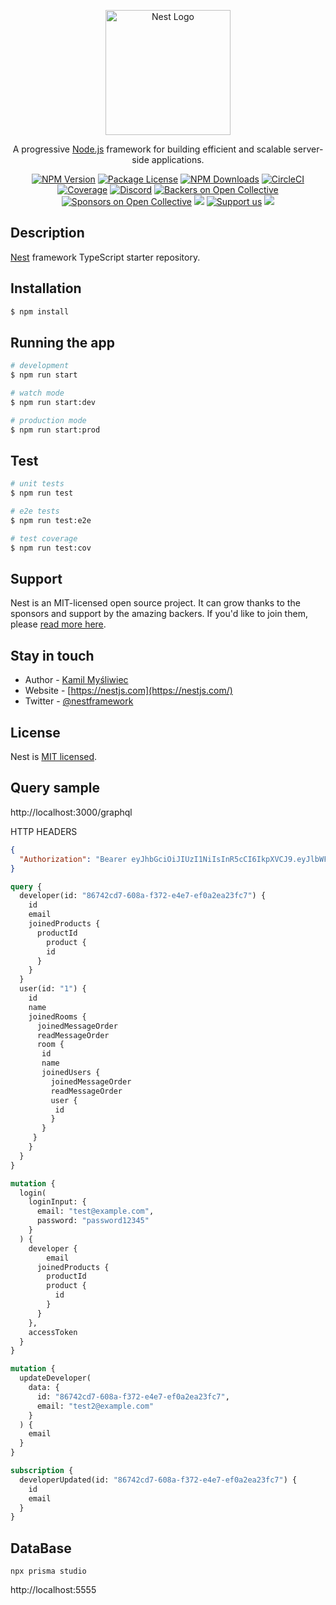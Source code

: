 <p align="center">
  <a href="http://nestjs.com/" target="blank"><img src="https://nestjs.com/img/logo-small.svg" width="200" alt="Nest Logo" /></a>
</p>

[circleci-image]: https://img.shields.io/circleci/build/github/nestjs/nest/master?token=abc123def456
[circleci-url]: https://circleci.com/gh/nestjs/nest

  <p align="center">A progressive <a href="http://nodejs.org" target="_blank">Node.js</a> framework for building efficient and scalable server-side applications.</p>
    <p align="center">
<a href="https://www.npmjs.com/~nestjscore" target="_blank"><img src="https://img.shields.io/npm/v/@nestjs/core.svg" alt="NPM Version" /></a>
<a href="https://www.npmjs.com/~nestjscore" target="_blank"><img src="https://img.shields.io/npm/l/@nestjs/core.svg" alt="Package License" /></a>
<a href="https://www.npmjs.com/~nestjscore" target="_blank"><img src="https://img.shields.io/npm/dm/@nestjs/common.svg" alt="NPM Downloads" /></a>
<a href="https://circleci.com/gh/nestjs/nest" target="_blank"><img src="https://img.shields.io/circleci/build/github/nestjs/nest/master" alt="CircleCI" /></a>
<a href="https://coveralls.io/github/nestjs/nest?branch=master" target="_blank"><img src="https://coveralls.io/repos/github/nestjs/nest/badge.svg?branch=master#9" alt="Coverage" /></a>
<a href="https://discord.gg/G7Qnnhy" target="_blank"><img src="https://img.shields.io/badge/discord-online-brightgreen.svg" alt="Discord"/></a>
<a href="https://opencollective.com/nest#backer" target="_blank"><img src="https://opencollective.com/nest/backers/badge.svg" alt="Backers on Open Collective" /></a>
<a href="https://opencollective.com/nest#sponsor" target="_blank"><img src="https://opencollective.com/nest/sponsors/badge.svg" alt="Sponsors on Open Collective" /></a>
  <a href="https://paypal.me/kamilmysliwiec" target="_blank"><img src="https://img.shields.io/badge/Donate-PayPal-ff3f59.svg"/></a>
    <a href="https://opencollective.com/nest#sponsor"  target="_blank"><img src="https://img.shields.io/badge/Support%20us-Open%20Collective-41B883.svg" alt="Support us"></a>
  <a href="https://twitter.com/nestframework" target="_blank"><img src="https://img.shields.io/twitter/follow/nestframework.svg?style=social&label=Follow"></a>
</p>
  <!--[![Backers on Open Collective](https://opencollective.com/nest/backers/badge.svg)](https://opencollective.com/nest#backer)
  [![Sponsors on Open Collective](https://opencollective.com/nest/sponsors/badge.svg)](https://opencollective.com/nest#sponsor)-->

## Description

[Nest](https://github.com/nestjs/nest) framework TypeScript starter repository.

## Installation

```bash
$ npm install
```

## Running the app

```bash
# development
$ npm run start

# watch mode
$ npm run start:dev

# production mode
$ npm run start:prod
```

## Test

```bash
# unit tests
$ npm run test

# e2e tests
$ npm run test:e2e

# test coverage
$ npm run test:cov
```

## Support

Nest is an MIT-licensed open source project. It can grow thanks to the sponsors and support by the amazing backers. If you'd like to join them, please [read more here](https://docs.nestjs.com/support).

## Stay in touch

- Author - [Kamil Myśliwiec](https://kamilmysliwiec.com)
- Website - [https://nestjs.com](https://nestjs.com/)
- Twitter - [@nestframework](https://twitter.com/nestframework)

## License

Nest is [MIT licensed](LICENSE).

## Query sample

http://localhost:3000/graphql

HTTP HEADERS
```json
{
  "Authorization": "Bearer eyJhbGciOiJIUzI1NiIsInR5cCI6IkpXVCJ9.eyJlbWFpbCI6InRlc3RAZXhhbXBsZS5jb20iLCJzdWIiOiI4Njc0MmNkNy02MDhhLWYzNzItZTRlNy1lZjBhMmVhMjNmYzciLCJpYXQiOjE2NjI0NDg0MjQsImV4cCI6MTY2MjQ1MjAyNH0.m0nLK9XGuXArn-v3vsbCXPXzgr3QnL5cUkZMTu9Gn3M"  
}
```

```graphql
query {
  developer(id: "86742cd7-608a-f372-e4e7-ef0a2ea23fc7") {
    id
    email
    joinedProducts {
      productId
  		product {
        id
      }
    }
  }
  user(id: "1") {
    id
    name
    joinedRooms {
      joinedMessageOrder
      readMessageOrder
      room {
       id
       name
       joinedUsers {
         joinedMessageOrder
         readMessageOrder
      	 user {
          id
         }
       }
     }
    }
  }
}
```

```graphql
mutation {
  login(
    loginInput: {
      email: "test@example.com", 
      password: "password12345"
    }
  ) {
    developer {
    	email
      joinedProducts {
        productId
  	  	product {
          id
        }
      }
    },
    accessToken
  }
}
```

```graphql
mutation {
  updateDeveloper(
    data: {
      id: "86742cd7-608a-f372-e4e7-ef0a2ea23fc7", 
      email: "test2@example.com"
    }
  ) {
    email
  }
}
```

```graphql
subscription {
  developerUpdated(id: "86742cd7-608a-f372-e4e7-ef0a2ea23fc7") {
    id
    email
  }
}
```

## DataBase

```
npx prisma studio
```

http://localhost:5555